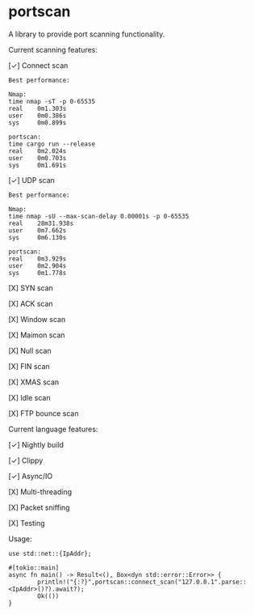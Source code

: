 # portscan
A library to provide port scanning functionality.

Current scanning features:

[✓] Connect scan 
```
Best performance:

Nmap:
time nmap -sT -p 0-65535
real    0m1.303s
user    0m0.386s
sys     0m0.899s

portscan:
time cargo run --release
real    0m2.024s
user    0m0.703s
sys     0m1.691s
```

[✓] UDP scan
```
Best performance:

Nmap:
time nmap -sU --max-scan-delay 0.00001s -p 0-65535
real    28m31.938s
user    0m7.662s
sys     0m6.130s

portscan:
real    0m3.929s
user    0m2.904s
sys     0m1.778s
```

[X] SYN scan

[X] ACK scan

[X] Window scan

[X] Maimon scan

[X] Null scan

[X] FIN scan

[X] XMAS scan

[X] Idle scan

[X] FTP bounce scan


Current language features:

[✓] Nightly build

[✓] Clippy

[✓] Async/IO

[X] Multi-threading

[X] Packet sniffing

[X] Testing

Usage:
```
use std::net::{IpAddr};

#[tokio::main]
async fn main() -> Result<(), Box<dyn std::error::Error>> {
        println!("{:?}",portscan::connect_scan("127.0.0.1".parse::<IpAddr>()?).await?);
        Ok(())
}
```
